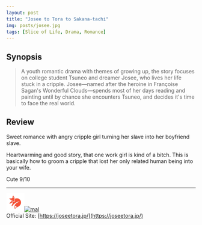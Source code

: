 ```yaml
---
layout: post
title: "Josee to Tora to Sakana-tachi"
img: posts/josee.jpg 
tags: [Slice of Life, Drama, Romance]
---
```


## Synopsis
>A youth romantic drama with themes of growing up, the story focuses on college student Tsuneo and dreamer Josee, who lives her life stuck in a cripple. Josee—named after the heroine in Françoise Sagan's Wonderful Clouds—spends most of her days reading and painting until by chance she encounters Tsuneo, and decides it's time to face the real world.

## Review
Sweet romance with angry cripple girl turning her slave into her boyfriend slave.

Heartwarming and good story, that one work girl is kind of a bitch. This is basically how to groom a cripple that lost her only related human being into your wife.
   
Cute 9/10

---

[![kitsu](..\assets\img\kitsu.png)](https://kitsu.io/anime/josee-to-tora-to-sakana-tachi)[![mal](..\assets\img\mal.ico)](https://myanimelist.net/anime/40787/Josee_to_Tora_to_Sakana-tachi)  
Official Site: [https://joseetora.jp/](https://joseetora.jp/)  